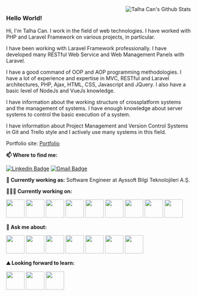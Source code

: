 <img align="right" src="https://github-readme-stats.vercel.app/api?username=rampesna&show_icons=true&line_height=30&theme=monokai" alt="Talha Can's Github Stats" />

### Hello World!

Hi, I'm Talha Can. I work in the field of web technologies. I have worked with PHP and Laravel Framework on various projects, in particular.

I have been working with Laravel Framework professionally. I have developed many RESTful Web Service and Web Management Panels with Laravel.

I have a good command of OOP and AOP programming methodologies. I have a lot of experience and expertise in MVC, RESTful and Laravel architectures, PHP, Ajax, HTML, CSS, Javascript and JQuery. I also have a basic level of NodeJs and VueJs knowledge.

I have information about the working structure of crossplatform systems and the management of systems. I have enough knowledge about server systems to control the basic execution of a system.

I have information about Project Management and Version Control Systems in Git and Trello style and I actively use many systems in this field. 

Portfolio site: [Portfolio](https://rampesna.codes/)


**📫 Where to find me:** 

[![Linkedin Badge](https://img.shields.io/badge/-rampesna-blue?style=flat-square&logo=Linkedin&logoColor=white&link=https://www.linkedin.com/in/rampesna/)](https://www.linkedin.com/in/rampesna/) 
[![Gmail Badge](https://img.shields.io/badge/-rampesna@gmail.com-c14438?style=flat-square&logo=Gmail&logoColor=white&link=mailto:isen.rampesna@gmail.com)](mailto:rampesna@gmail.com)


**💼 Currently working as:** Software Engineer at Ayssoft Bilgi Teknolojileri A.Ş.

**👨🏻‍💻 Currently working on:** 


<code><a href="https://www.php.net" target="_blank"><img height="50" src="https://www.vectorlogo.zone/logos/php/php-ar21.svg"></a></code>
<code><a href="https://laravel.com" target="_blank"><img height="50" src="https://www.vectorlogo.zone/logos/laravel/laravel-ar21.svg"></a></code>
<code><a href="https://www.json.org/" target="_blank"><img height="50" src="https://www.vectorlogo.zone/logos/json/json-ar21.svg"></a></code>
<code><a href="https://www.mysql.com" target="_blank"><img height="50" src="https://www.vectorlogo.zone/logos/mysql/mysql-ar21.svg"></a></code>
<code><a href="https://restfulapi.net" target="_blank"><img height="50" src="https://img.icons8.com/windows/2x/api-settings.png"></a></code>
<code><a href="https://tr.wikipedia.org/wiki/HTML5" target="_blank"><img height="50" src="https://www.vectorlogo.zone/logos/w3_html5/w3_html5-ar21.svg"></a></code>
<code><a href="https://tr.wikipedia.org/wiki/CSS" target="_blank"><img height="50" src="https://www.vectorlogo.zone/logos/netlifyapp_watercss/netlifyapp_watercss-ar21.svg"></a></code>
<code><a href="https://www.javascript.com" target="_blank"><img height="50" src="https://www.vectorlogo.zone/logos/javascript/javascript-ar21.svg"></a></code>
<code><a href="https://jquery.com" target="_blank"><img height="50" src="https://www.vectorlogo.zone/logos/jquery/jquery-ar21.svg"></a></code>


**💬 Ask me about:** 


<code><a href="https://www.php.net" target="_blank"><img height="50" src="https://www.vectorlogo.zone/logos/php/php-ar21.svg"></a></code>
<code><a href="https://laravel.com" target="_blank"><img height="50" src="https://www.vectorlogo.zone/logos/laravel/laravel-ar21.svg"></a></code>
<code><a href="https://www.json.org/" target="_blank"><img height="50" src="https://www.vectorlogo.zone/logos/json/json-ar21.svg"></a></code>
<code><a href="https://www.mysql.com" target="_blank"><img height="50" src="https://www.vectorlogo.zone/logos/mysql/mysql-ar21.svg"></a></code>
<code><a href="https://www.linux.org/" target="_blank"><img height="50" src="https://www.vectorlogo.zone/logos/linux/linux-ar21.svg"></a></code>
<code><a href="https://www.python.org/" target="_blank"><img height="50" src="https://www.vectorlogo.zone/logos/python/python-ar21.svg"></a></code>
<code><a href="https://git-scm.com//" target="_blank"><img height="50" src="https://www.vectorlogo.zone/logos/git-scm/git-scm-ar21.svg"></a></code>



**⛰ Looking forward to learn:** 

<code><a href="https://flutter.dev/" target="_blank"><img height="50" src="https://www.vectorlogo.zone/logos/flutterio/flutterio-ar21.svg"></a></code>
<code><a href="https://nodejs.org/" target="_blank"><img height="50" src="https://www.vectorlogo.zone/logos/nodejs/nodejs-ar21.svg"></a></code>
<code><a href="https://www.mongodb.com/" target="_blank"><img height="50" src="https://www.vectorlogo.zone/logos/mongodb/mongodb-ar21.svg"></a></code>


<!--
**ozzmhmt/ozzmhmt** is a ✨ _special_ ✨ repository because its `README.md` (this file) appears on your GitHub profile.

Here are some ideas to get you started:

- 🔭 I’m currently working on ...
- 🌱 I’m currently learning ...
- 👯 I’m looking to collaborate on ...
- 🤔 I’m looking for help with ...
- 💬 Ask me about ...
- 📫 How to reach me: ...
- 😄 Pronouns: ...
- ⚡ Fun fact: ...
-->
